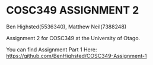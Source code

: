 # COSC349 ASSIGNMENT 2
Ben Highsted(5536340), Matthew Neil(7388248)

Assignment 2 for COSC349 at the University of Otago.

You can find Assignment Part 1 Here: https://github.com/BenHighsted/COSC349-Assignment-1
